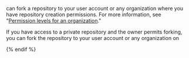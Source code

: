  can fork a repository to your user account or any organization where you have repository creation permissions. For more information, see "[Permission levels for an organization](/articles/permission-levels-for-an-organization)."



If you have access to a private repository and the owner permits forking, you can fork the repository to your user account or any organization on 

{% endif %}
